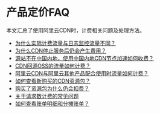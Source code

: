 # 产品定价FAQ

本文汇总了使用阿里云CDN时，计费相关问题及处理方法。

-   [为什么实际计费流量与日志监控流量不同？]()
-   [为什么CDN停止服务后仍会产生费用？]()
-   [源站不在中国内地，使用中国内地CDN节点加速如何收费？]()
-   [CDN回源OSS的流量如何计费？]()
-   [阿里云CDN与阿里云其他产品配合使用时流量如何计费？]()
-   [如何查看新购买的CDN资源包？]()
-   [购买了资源包为什么仍会扣费？]()
-   [关于请求数计费的常见问题]()
-   [如何查看账单明细和分摊账单？]()

